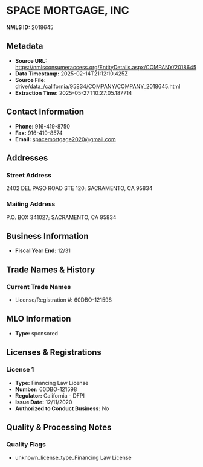 # SPACE MORTGAGE, INC

**NMLS ID:** 2018645

## Metadata
- **Source URL:** https://nmlsconsumeraccess.org/EntityDetails.aspx/COMPANY/2018645
- **Data Timestamp:** 2025-02-14T21:12:10.425Z
- **Source File:** drive/data_/california/95834/COMPANY/COMPANY_2018645.html
- **Extraction Time:** 2025-05-27T10:27:05.187714

## Contact Information
- **Phone:** 916-419-8750
- **Fax:** 916-419-8574
- **Email:** spacemortgage2020@gmail.com

## Addresses
### Street Address
2402 DEL PASO ROAD STE 120; SACRAMENTO, CA 95834

### Mailing Address
P.O. BOX 341027; SACRAMENTO, CA 95834

## Business Information
- **Fiscal Year End:** 12/31

## Trade Names & History
### Current Trade Names
- License/Registration #: 60DBO-121598

## MLO Information
- **Type:** sponsored

## Licenses & Registrations

### License 1
- **Type:** Financing Law License
- **Number:** 60DBO-121598
- **Regulator:** California - DFPI
- **Issue Date:** 12/11/2020
- **Authorized to Conduct Business:** No

## Quality & Processing Notes
### Quality Flags
- unknown_license_type_Financing Law License
